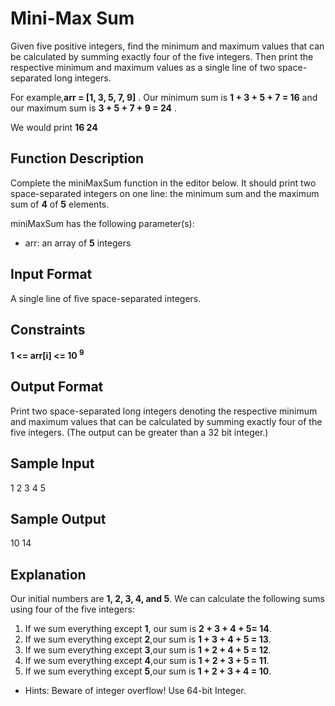 # Mini-Max Sum

Given five positive integers, find the minimum and maximum values that can be calculated by summing exactly four of the five integers. Then print the respective minimum and maximum values as a single line of two space-separated long integers.

For example,**arr = [1, 3, 5, 7, 9]** . Our minimum sum is **1 + 3 + 5 + 7 = 16** and our maximum sum is **3 + 5 + 7 + 9 = 24** .

We would print **16 24**

## Function Description

Complete the miniMaxSum function in the editor below. It should print two space-separated integers on one line: the minimum sum and the maximum sum of **4** of **5** elements.

miniMaxSum has the following parameter(s):

- arr: an array of **5** integers

## Input Format

A single line of five space-separated integers.

## Constraints

**1 <= arr[i] <= 10 <sup>9</sup>**

## Output Format

Print two space-separated long integers denoting the respective minimum and maximum values that can be calculated by summing exactly four of the five integers. (The output can be greater than a 32 bit integer.)

## Sample Input

1 2 3 4 5

## Sample Output

10 14

## Explanation

Our initial numbers are **1, 2, 3, 4, and 5**. We can calculate the following sums using four of the five integers:

1. If we sum everything except **1**, our sum is **2 + 3 + 4 + 5= 14**.
2. If we sum everything except **2**,our sum is **1 + 3 + 4 + 5 = 13**.
3. If we sum everything except **3**,our sum is **1 + 2 + 4 + 5 = 12**.
4. If we sum everything except **4**,our sum is **1 + 2 + 3 + 5 = 11**.
5. If we sum everything except **5**,our sum is **1 + 2 + 3 + 4 = 10**.

- Hints: Beware of integer overflow! Use 64-bit Integer.

